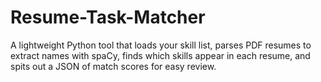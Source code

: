 # Resume-Task-Matcher
A lightweight Python tool that loads your skill list, parses PDF resumes to extract names with spaCy, finds which skills appear in each resume, and spits out a JSON of match scores for easy review.
